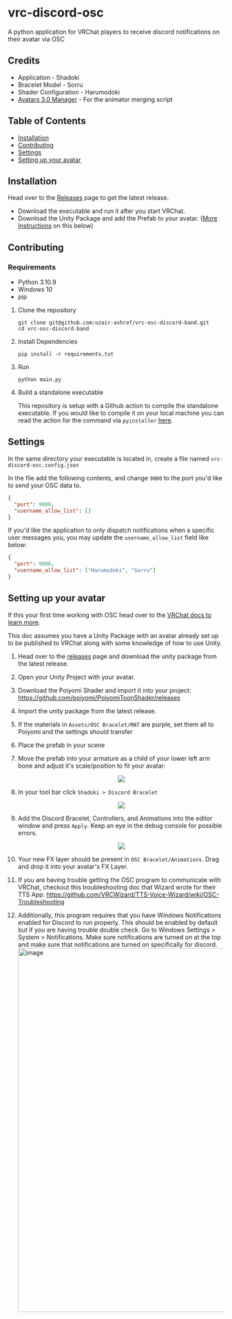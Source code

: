 # vrc-discord-osc

A python application for VRChat players to receive discord notifications on their avatar via OSC

## Credits

- Application - Shadoki
- Bracelet Model - Sorru
- Shader Configuration - Harumodoki
- [Avatars 3.0 Manager](https://github.com/VRLabs/Avatars-3.0-Manager) - For the animator merging script

## Table of Contents

- [Installation](#installation)
- [Contributing](#contributing)
- [Settings](#settings)
- [Setting up your avatar](#setting-up-your-avatar)

## Installation

Head over to the [Releases](https://github.com/uzair-ashraf/vrc-osc-discord-band/releases) page to get the latest release.

- Download the executable and run it after you start VRChat.
- Download the Unity Package and add the Prefab to your avatar. ([More Instructions](#setting-up-your-avatar) on this below)

## Contributing

### Requirements

- Python 3.10.9
- Windows 10
- pip

1. Clone the repository

   ```shell
   git clone git@github.com:uzair-ashraf/vrc-osc-discord-band.git
   cd vrc-osc-discord-band
   ```

1. Install Dependencies

   ```shell
   pip install -r requirements.txt
   ```

1. Run

   ```shell
   python main.py
   ```

1. Build a standalone executable

   This repository is setup with a Github action to compile the standalone executable. If you would like to compile it on your local machine you can read the action for the command via `pyinstaller` [here](./.github/workflows/release.yml).

## Settings

In the same directory your executable is located in, create a file named `vrc-discord-osc.config.json`

In the file add the following contents, and change `9000` to the port you'd like to send your OSC data to.

```json
{
  "port": 9000,
  "username_allow_list": []
}
```

If you'd like the application to only dispatch notifications when a specific user messages you, you may update the `username_allow_list` field like below:

```json
{
  "port": 9000,
  "username_allow_list": ["Harumodoki", "Sorru"]
}
```

## Setting up your avatar

If this your first time working with OSC head over to the [VRChat docs to learn more](https://docs.vrchat.com/docs/osc-overview).

This doc assumes you have a Unity Package with an avatar already set up to be published to VRChat along with some knowledge of how to use Unity.

1. Head over to the [releases](https://github.com/uzair-ashraf/vrc-osc-discord-band/releases) page and download the unity package from the latest release.

1. Open your Unity Project with your avatar.

1. Download the Poiyomi Shader and import it into your project: https://github.com/poiyomi/PoiyomiToonShader/releases

1. Import the unity package from the latest release.

1. If the materials in `Assets/OSC Bracelet/MAT` are purple, set them all to Poiyomi and the settings should transfer

1. Place the prefab in your scene

1. Move the prefab into your armature as a child of your lower left arm bone and adjust it's scale/position to fit your avatar:

   <p align="center">
      <img src="./img/screenshot-bone.png">
   </p>

1. In your tool bar click `Shadoki > Discord Bracelet`

   <p align="center">
      <img src="./img/screenshot-unity-tool.png">
   </p>

1. Add the Discord Bracelet, Controllers, and Animations into the editor window and press `Apply`. Keep an eye in the debug console for possible errors.

   <p align="center">
      <img src="./img/screenshot-bracelet-tool.png">
   </p>

1. Your new FX layer should be present in `OSC Bracelet/Animations`. Drag and drop it into your avatar's FX Layer.

1. If you are having trouble getting the OSC program to communicate with VRChat, checkout this troubleshooting doc that Wizard wrote for their TTS App: https://github.com/VRCWizard/TTS-Voice-Wizard/wiki/OSC-Troubleshooting

1. Additionally, this program requires that you have Windows Notifications enabled for Discord to run properly. This should be enabled by default but if you are having trouble double check. Go to Windows Settings > System > Notifications. Make sure notifications are turned on at the top and make sure that notifications are turned on specifically for discord.
   <img width="845" alt="image" src="https://user-images.githubusercontent.com/101527472/213462490-2215bbd4-b673-4447-9fa2-4974e97fee0a.png">
